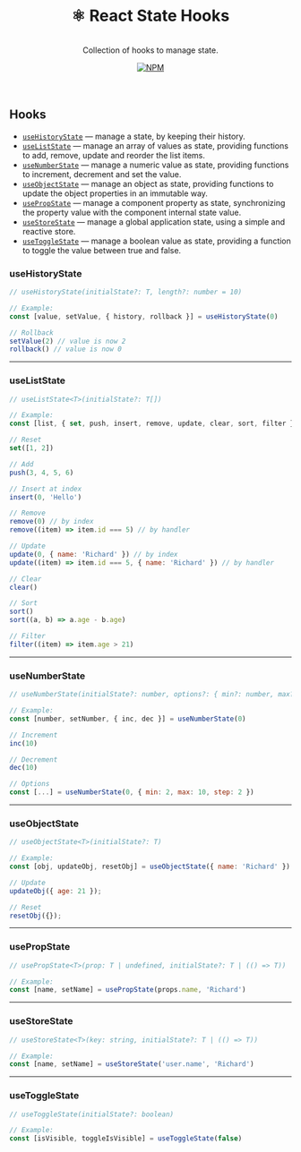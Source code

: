 <div align="center">
  <h1>
    <br>
    ⚛️ React State Hooks
    <br>
  </h1>

  <p>
    <br>
    Collection of hooks to manage state.
    <br>
  </p>

  <a href="https://www.npmjs.com/package/react-state-hooks">
   <img src="https://img.shields.io/npm/v/react-state-hooks.svg" alt="NPM" />
  </a>
</div>

<br>
<br>

## Hooks

- [`useHistoryState`](#useHistoryState) — manage a state, by keeping their history.
- [`useListState`](#useListState) — manage an array of values as state, providing functions to add, remove, update and reorder the list items.
- [`useNumberState`](#useNumberState) — manage a numeric value as state, providing functions to increment, decrement and set the value.
- [`useObjectState`](#useObjectState) — manage an object as state, providing functions to update the object properties in an immutable way.
- [`usePropState`](#usePropState) — manage a component property as state, synchronizing the property value with the component internal state value.
- [`useStoreState`](#useStoreState) — manage a global application state, using a simple and reactive store.
- [`useToggleState`](#useToggleState) — manage a boolean value as state, providing a function to toggle the value between true and false.

### useHistoryState
```jsx
// useHistoryState(initialState?: T, length?: number = 10)

// Example:
const [value, setValue, { history, rollback }] = useHistoryState(0)

// Rollback
setValue(2) // value is now 2
rollback() // value is now 0
```

---

### useListState
```jsx
// useListState<T>(initialState?: T[])

// Example:
const [list, { set, push, insert, remove, update, clear, sort, filter }] = useListState({ name: 'Richard' })

// Reset
set([1, 2])

// Add
push(3, 4, 5, 6)

// Insert at index
insert(0, 'Hello')

// Remove
remove(0) // by index
remove((item) => item.id === 5) // by handler

// Update
update(0, { name: 'Richard' }) // by index
update((item) => item.id === 5, { name: 'Richard' }) // by handler

// Clear
clear()

// Sort
sort()
sort((a, b) => a.age - b.age)

// Filter
filter((item) => item.age > 21)

```

---

### useNumberState
```jsx
// useNumberState(initialState?: number, options?: { min?: number, max?: number, step?: number })

// Example:
const [number, setNumber, { inc, dec }] = useNumberState(0)

// Increment
inc(10)

// Decrement
dec(10)

// Options
const [...] = useNumberState(0, { min: 2, max: 10, step: 2 })
```

---

### useObjectState
```jsx
// useObjectState<T>(initialState?: T)

// Example:
const [obj, updateObj, resetObj] = useObjectState({ name: 'Richard' })

// Update
updateObj({ age: 21 });

// Reset
resetObj({});
```

---

### usePropState
```jsx
// usePropState<T>(prop: T | undefined, initialState?: T | (() => T))

// Example:
const [name, setName] = usePropState(props.name, 'Richard')
```

---

### useStoreState

```jsx
// useStoreState<T>(key: string, initialState?: T | (() => T))

// Example:
const [name, setName] = useStoreState('user.name', 'Richard')
```

---

### useToggleState
```jsx
// useToggleState(initialState?: boolean)

// Example:
const [isVisible, toggleIsVisible] = useToggleState(false)
```
